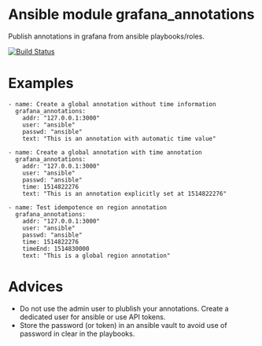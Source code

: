 # Ansible module grafana_annotations

Publish annotations in grafana from ansible playbooks/roles.

[![Build Status](https://travis-ci.org/rrey/ansible-module-grafana-annotations.svg?branch=master)](https://travis-ci.org/rrey/ansible-module-grafana-annotations)

# Examples

```
- name: Create a global annotation without time information
  grafana_annotations:
    addr: "127.0.0.1:3000"
    user: "ansible"
    passwd: "ansible"
    text: "This is an annotation with automatic time value"

- name: Create a global annotation with time annotation
  grafana_annotations:
    addr: "127.0.0.1:3000"
    user: "ansible"
    passwd: "ansible"
    time: 1514822276
    text: "This is an annotation explicitly set at 1514822276"

- name: Test idempotence on region annotation
  grafana_annotations:
    addr: "127.0.0.1:3000"
    user: "ansible"
    passwd: "ansible"
    time: 1514822276
    timeEnd: 1514830000
    text: "This is a global region annotation"
```

# Advices

* Do not use the admin user to plublish your annotations.
  Create a dedicated user for ansible or use API tokens.
* Store the password (or token) in an ansible vault to avoid use of password in clear in the playbooks. 
